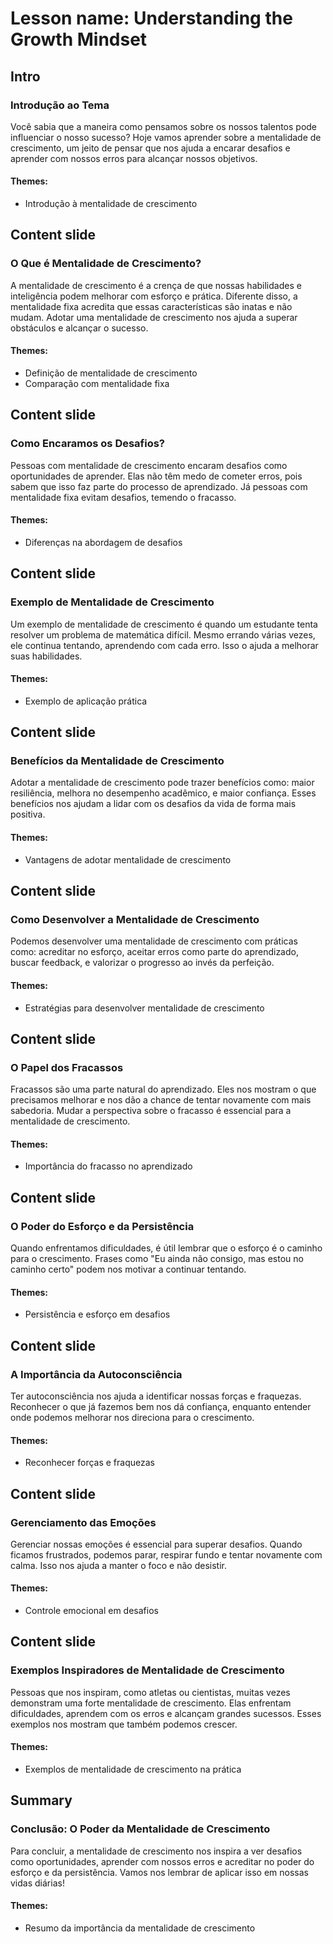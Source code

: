 # Lesson name: Understanding the Growth Mindset

## Intro

### Introdução ao Tema

Você sabia que a maneira como pensamos sobre os nossos talentos pode influenciar o nosso sucesso? Hoje vamos aprender sobre a mentalidade de crescimento, um jeito de pensar que nos ajuda a encarar desafios e aprender com nossos erros para alcançar nossos objetivos.

#### **Themes:**
- Introdução à mentalidade de crescimento

## Content slide

### O Que é Mentalidade de Crescimento?

A mentalidade de crescimento é a crença de que nossas habilidades e inteligência podem melhorar com esforço e prática. Diferente disso, a mentalidade fixa acredita que essas características são inatas e não mudam. Adotar uma mentalidade de crescimento nos ajuda a superar obstáculos e alcançar o sucesso.

#### **Themes:**
- Definição de mentalidade de crescimento
- Comparação com mentalidade fixa

## Content slide

### Como Encaramos os Desafios?

Pessoas com mentalidade de crescimento encaram desafios como oportunidades de aprender. Elas não têm medo de cometer erros, pois sabem que isso faz parte do processo de aprendizado. Já pessoas com mentalidade fixa evitam desafios, temendo o fracasso.

#### **Themes:**
- Diferenças na abordagem de desafios

## Content slide

### Exemplo de Mentalidade de Crescimento

Um exemplo de mentalidade de crescimento é quando um estudante tenta resolver um problema de matemática difícil. Mesmo errando várias vezes, ele continua tentando, aprendendo com cada erro. Isso o ajuda a melhorar suas habilidades.

#### **Themes:**
- Exemplo de aplicação prática

## Content slide

### Benefícios da Mentalidade de Crescimento

Adotar a mentalidade de crescimento pode trazer benefícios como: maior resiliência, melhora no desempenho acadêmico, e maior confiança. Esses benefícios nos ajudam a lidar com os desafios da vida de forma mais positiva.

#### **Themes:**
- Vantagens de adotar mentalidade de crescimento

## Content slide

### Como Desenvolver a Mentalidade de Crescimento

Podemos desenvolver uma mentalidade de crescimento com práticas como: acreditar no esforço, aceitar erros como parte do aprendizado, buscar feedback, e valorizar o progresso ao invés da perfeição.

#### **Themes:**
- Estratégias para desenvolver mentalidade de crescimento

## Content slide

### O Papel dos Fracassos

Fracassos são uma parte natural do aprendizado. Eles nos mostram o que precisamos melhorar e nos dão a chance de tentar novamente com mais sabedoria. Mudar a perspectiva sobre o fracasso é essencial para a mentalidade de crescimento.

#### **Themes:**
- Importância do fracasso no aprendizado

## Content slide

### O Poder do Esforço e da Persistência

Quando enfrentamos dificuldades, é útil lembrar que o esforço é o caminho para o crescimento. Frases como "Eu ainda não consigo, mas estou no caminho certo" podem nos motivar a continuar tentando.

#### **Themes:**
- Persistência e esforço em desafios

## Content slide

### A Importância da Autoconsciência

Ter autoconsciência nos ajuda a identificar nossas forças e fraquezas. Reconhecer o que já fazemos bem nos dá confiança, enquanto entender onde podemos melhorar nos direciona para o crescimento.

#### **Themes:**
- Reconhecer forças e fraquezas

## Content slide

### Gerenciamento das Emoções

Gerenciar nossas emoções é essencial para superar desafios. Quando ficamos frustrados, podemos parar, respirar fundo e tentar novamente com calma. Isso nos ajuda a manter o foco e não desistir.

#### **Themes:**
- Controle emocional em desafios

## Content slide

### Exemplos Inspiradores de Mentalidade de Crescimento

Pessoas que nos inspiram, como atletas ou cientistas, muitas vezes demonstram uma forte mentalidade de crescimento. Elas enfrentam dificuldades, aprendem com os erros e alcançam grandes sucessos. Esses exemplos nos mostram que também podemos crescer.

#### **Themes:**
- Exemplos de mentalidade de crescimento na prática

## Summary

### Conclusão: O Poder da Mentalidade de Crescimento

Para concluir, a mentalidade de crescimento nos inspira a ver desafios como oportunidades, aprender com nossos erros e acreditar no poder do esforço e da persistência. Vamos nos lembrar de aplicar isso em nossas vidas diárias!

#### **Themes:**
- Resumo da importância da mentalidade de crescimento
